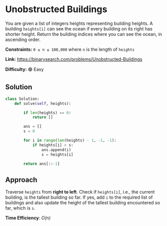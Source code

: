 # Unobstructed Buildings

You are given a list of integers heights representing building heights. A building `heights[i]` can see the ocean if every building on its right has shorter height. Return the building indices where you can see the ocean, in ascending order.

**Constraints:** `0 ≤ n ≤ 100,000` where `n` is the length of `heights`

**Link:** https://binarysearch.com/problems/Unobstructed-Buildings

**Difficulty:** :green_circle: Easy

## Solution

```python
class Solution:
    def solve(self, heights):

        if len(heights) == 0:
            return []

        ans = []
        s = 0

        for i in range(len(heights) - 1, -1, -1):
            if heights[i] > s:
                ans.append(i)
                s = heights[i]
        
        return ans[::-1]   
```

## Approach

Traverse `heights` from **right to left**. Check if `heights[i]`, i.e., the current building, is the tallest building so far. If yes, add `i` to the required list of buildings and also update the height of the tallest building encountered so far, which is `s`.

**Time Efficiency**: _O(n)_
